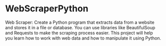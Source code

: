 # WebScraperPython

Web Scraper: Create a Python program that extracts data from a website and stores it in a file or database. You can use libraries like BeautifulSoup and Requests to make the scraping process easier. This project will help you learn how to work with web data and how to manipulate it using Python.
